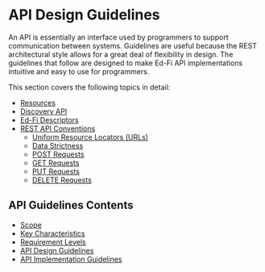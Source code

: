 # API Design Guidelines

An API is essentially an interface used by programmers to support communication
between systems. Guidelines are useful because the REST architectural style
allows for a great deal of flexibility in design. The guidelines that follow are
designed to make Ed-Fi API implementations intuitive and easy to use for
programmers.

This section covers the following topics in detail:

* [Resources](RESOURCES.md)
* [Discovery API](./DISCOVERY-API.md)
* [Ed-Fi Descriptors](./ED-FI-DESCRIPTORS.md)
* [REST API Conventions](./REST-API.md)
  * [Uniform Resource Locators (URLs)](./UNIFORM-RESOURCE-LOCATORS.md)
  * [Data Strictness](./DATA-STRICTNESS.md)
  * [POST Requests](./POST-REQUESTS.md)
  * [GET Requests](./GET-REQUESTS.md)
  * [PUT Requests](./PUT-REQUESTS.md)
  * [DELETE Requests](./DELETE-REQUESTS.md)

## API Guidelines Contents

* [Scope](../SCOPE.md)
* [Key Characteristics](../KEY-CHARACTERISTICS.md)
* [Requirement Levels](../REQUIREMENT-LEVELS.md)
* [API Design Guidelines](../API-DESIGN-GUIDELINES/README.md)
* [API Implementation Guidelines](../API-IMPLEMENTATION-GUIDELINES/README.md)
